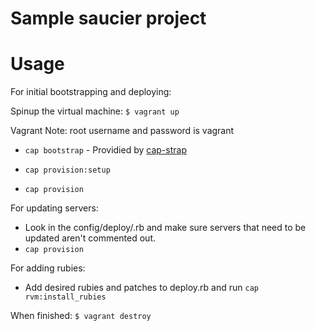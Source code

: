 Sample saucier project
=============================

Usage
======
For initial bootstrapping and deploying:

Spinup the virtual machine: `$ vagrant up`

Vagrant Note: root username and password is vagrant

* `cap bootstrap` - Providied by [cap-strap](https://github.com/substantial/cap-strap)

* `cap provision:setup`
* `cap provision`

For updating servers:
* Look in the config/deploy/<stage>.rb and make sure servers that need to be updated aren't commented out.
* `cap provision`

For adding rubies:
* Add desired rubies and patches to deploy.rb and run `cap rvm:install_rubies`

When finished: `$ vagrant destroy`
